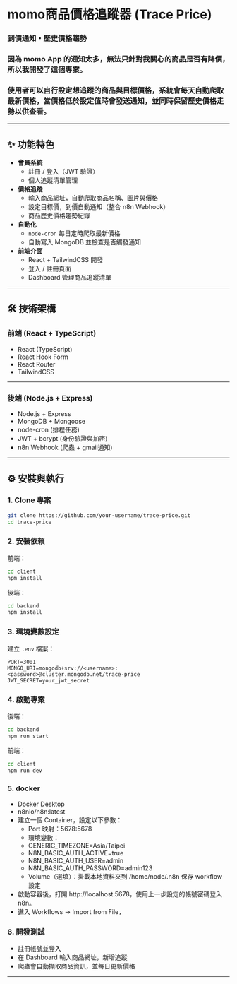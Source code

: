 # momo商品價格追蹤器 (Trace Price)
### 到價通知・歷史價格趨勢  
### 因為 momo App 的通知太多，無法只針對我關心的商品是否有降價，所以我開發了這個專案。 
### 使用者可以自行設定想追蹤的商品與目標價格，系統會每天自動爬取最新價格，當價格低於設定值時會發送通知，並同時保留歷史價格走勢以供查看。
---

## ✨ 功能特色

- **會員系統**
  - 註冊 / 登入（JWT 驗證）
  - 個人追蹤清單管理
- **價格追蹤**
  - 輸入商品網址，自動爬取商品名稱、圖片與價格
  - 設定目標價，到價自動通知（整合 n8n Webhook）
  - 商品歷史價格趨勢紀錄
- **自動化**
  - `node-cron` 每日定時爬取最新價格
  - 自動寫入 MongoDB 並檢查是否觸發通知
- **前端介面**
  - React + TailwindCSS 開發
  - 登入 / 註冊頁面
  - Dashboard 管理商品追蹤清單
---
## 🛠️ 技術架構

### 前端 (React + TypeScript)
- React (TypeScript)
- React Hook Form
- React Router
- TailwindCSS
---
### 後端 (Node.js + Express)
- Node.js + Express
- MongoDB + Mongoose
- node-cron (排程任務)
- JWT + bcrypt (身份驗證與加密)
- n8n Webhook (爬蟲 + gmail通知)

---

## ⚙️ 安裝與執行

### 1. Clone 專案
```bash
git clone https://github.com/your-username/trace-price.git
cd trace-price
```

### 2. 安裝依賴
前端：
```bash
cd client
npm install
```

後端：
```bash
cd backend
npm install
```

### 3. 環境變數設定
建立 `.env` 檔案：

```env
PORT=3001
MONGO_URI=mongodb+srv://<username>:<password>@cluster.mongodb.net/trace-price
JWT_SECRET=your_jwt_secret

```

### 4. 啟動專案
後端：
```bash
cd backend
npm run start
```

前端：
```bash
cd client
npm run dev
```
### 5. docker
- Docker Desktop
- n8nio/n8n:latest
- 建立一個 Container，設定以下參數：
  - Port 映射：5678:5678
  - 環境變數：
  - GENERIC_TIMEZONE=Asia/Taipei
  - N8N_BASIC_AUTH_ACTIVE=true
  - N8N_BASIC_AUTH_USER=admin
  - N8N_BASIC_AUTH_PASSWORD=admin123
  - Volume（選填）：掛載本地資料夾到 /home/node/.n8n 保存 workflow 設定
- 啟動容器後，打開 http://localhost:5678，使用上一步設定的帳號密碼登入 n8n。
- 進入 Workflows → Import from File，

### 6. 開發測試
- 註冊帳號並登入
- 在 Dashboard 輸入商品網址，新增追蹤
- 爬蟲會自動擷取商品資訊，並每日更新價格
---
